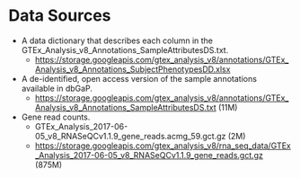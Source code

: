 # Data Sources 

- A data dictionary that describes each column in the GTEx_Analysis_v8_Annotations_SampleAttributesDS.txt.
  - https://storage.googleapis.com/gtex_analysis_v8/annotations/GTEx_Analysis_v8_Annotations_SubjectPhenotypesDD.xlsx
- A de-identified, open access version of the sample annotations available in dbGaP.
  - https://storage.googleapis.com/gtex_analysis_v8/annotations/GTEx_Analysis_v8_Annotations_SampleAttributesDS.txt (11M)
- Gene read counts.
  - GTEx_Analysis_2017-06-05_v8_RNASeQCv1.1.9_gene_reads.acmg_59.gct.gz (2M)
  - https://storage.googleapis.com/gtex_analysis_v8/rna_seq_data/GTEx_Analysis_2017-06-05_v8_RNASeQCv1.1.9_gene_reads.gct.gz (875M)


